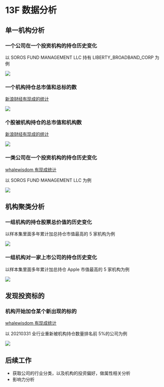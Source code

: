 # 13F 数据分析


## 单一机构分析

### 一个公司在一个投资机构的持仓历史变化

以 SOROS FUND MANAGEMENT LLC 持有 LIBERTY_BROADBAND_CORP 为例

![](https://xieting-img.oss-cn-hangzhou.aliyuncs.com/LIBERTY_BROADBAND_CORP.png)

### 一个机构持仓总市值和总标的数

[新浪财经有现成的统计](https://global.finance.sina.com.cn/clues/13f?nav13f_id=AgencyStats&searchInputName=Vanguard%20Group%20(%E5%85%88%E9%94%8B%E9%9B%86%E5%9B%A2)&searchInputValue=102909&searchInputFlag=2)

![](https://xieting-img.oss-cn-hangzhou.aliyuncs.com/20210627181325.png)

### 个股被机构持仓的总市值和机构数

[新浪财经有现成的统计](https://global.finance.sina.com.cn/clues/13f?nav13f_id=SymbolStats&searchInputName=微软)

![](https://xieting-img.oss-cn-hangzhou.aliyuncs.com/20210627181905.png)

### 一类公司在一个投资机构的持仓历史变化

[whalewisdom 有现成统计](https://whalewisdom.com/filer/soros-fund-management-llc#tabsummary_tab_link)

以 SOROS FUND MANAGEMENT LLC 为例

![](https://xieting-img.oss-cn-hangzhou.aliyuncs.com/20210627182159.png)

## 机构聚类分析

### 一组机构的持仓股票总价值的历史变化

以样本集里面多年累计加总持仓市值最高的 5 家机构为例

![](https://xieting-img.oss-cn-hangzhou.aliyuncs.com/Top_5_Filing_Managers_Values.png)

### 一组机构对一家上市公司的持仓历史变化

以样本集里面多年累计加总持仓 Apple 市值最高的 5 家机构为例

![](https://xieting-img.oss-cn-hangzhou.aliyuncs.com/Apple_Values.png)

## 发现投资标的

### 机构开始加仓某个新出现的标的

[whalewisdom 有现成统计](https://whalewisdom.com/report/heat_map)

以 20210331 全行业重新被机构持仓数量排名前 5%的公司为例

![](https://xieting-img.oss-cn-hangzhou.aliyuncs.com/20210627182837.png)

## 后续工作

- 获取公司的行业分类，以及机构的投资偏好，做属性相关分析
- 影响力分析

